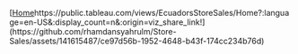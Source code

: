 [[Home](https://public.tableau.com/views/EcuadorsStoreSales/Home?:language=en-US&:display_count=n&:origin=viz_share_link!)https://public.tableau.com/views/EcuadorsStoreSales/Home?:language=en-US&:display_count=n&:origin=viz_share_link!](https://github.com/rhamdansyahrulm/Store-Sales/assets/141615487/ce97d56b-1952-4648-b43f-174cc234b76d)
